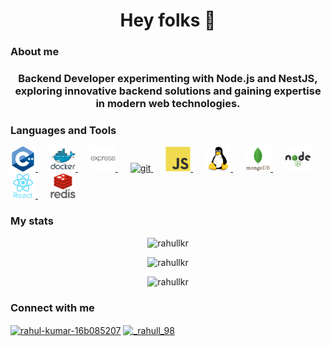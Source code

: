 <h1 align="center">Hey folks 👋</h1>
<h3 align="left">About me</h3>
<h3 align="center">Backend Developer experimenting with Node.js and NestJS, exploring innovative backend solutions and gaining expertise in modern web technologies.</h3>

<h3 align="left">Languages and Tools</h3>
<p align="left">
  <a href="https://www.w3schools.com/cpp/" target="_blank" rel="noreferrer">
    <img src="https://raw.githubusercontent.com/devicons/devicon/master/icons/cplusplus/cplusplus-original.svg" alt="cplusplus" width="40" height="40"/>
  </a>
  <span style="margin: 0 10px;"></span>
  <a href="https://www.docker.com/" target="_blank" rel="noreferrer">
    <img src="https://raw.githubusercontent.com/devicons/devicon/master/icons/docker/docker-original-wordmark.svg" alt="docker" width="40" height="40"/>
  </a>
  <span style="margin: 0 10px;"></span>
  <a href="https://expressjs.com" target="_blank" rel="noreferrer">
    <img src="https://raw.githubusercontent.com/devicons/devicon/master/icons/express/express-original-wordmark.svg" alt="express" width="40" height="40"/>
  </a>
  <span style="margin: 0 10px;"></span>
  <a href="https://git-scm.com/" target="_blank" rel="noreferrer">
    <img src="https://www.vectorlogo.zone/logos/git-scm/git-scm-icon.svg" alt="git" width="40" height="40"/>
  </a>
  <span style="margin: 0 10px;"></span>
  <a href="https://developer.mozilla.org/en-US/docs/Web/JavaScript" target="_blank" rel="noreferrer">
    <img src="https://raw.githubusercontent.com/devicons/devicon/master/icons/javascript/javascript-original.svg" alt="javascript" width="40" height="40"/>
  </a>
  <span style="margin: 0 10px;"></span>
  <a href="https://www.linux.org/" target="_blank" rel="noreferrer">
    <img src="https://raw.githubusercontent.com/devicons/devicon/master/icons/linux/linux-original.svg" alt="linux" width="40" height="40"/>
  </a>
  <span style="margin: 0 10px;"></span>
  <a href="https://www.mongodb.com/" target="_blank" rel="noreferrer">
    <img src="https://raw.githubusercontent.com/devicons/devicon/master/icons/mongodb/mongodb-original-wordmark.svg" alt="mongodb" width="40" height="40"/>
  </a>
  <span style="margin: 0 10px;"></span>
  <a href="https://nodejs.org" target="_blank" rel="noreferrer">
    <img src="https://raw.githubusercontent.com/devicons/devicon/master/icons/nodejs/nodejs-original-wordmark.svg" alt="nodejs" width="40" height="40"/>
  </a>
  <span style="margin: 0 10px;"></span>
  <a href="https://reactjs.org/" target="_blank" rel="noreferrer">
    <img src="https://raw.githubusercontent.com/devicons/devicon/master/icons/react/react-original-wordmark.svg" alt="react" width="40" height="40"/>
  </a>
  <span style="margin: 0 10px;"></span>
  <a href="https://redis.io" target="_blank" rel="noreferrer">
    <img src="https://raw.githubusercontent.com/devicons/devicon/master/icons/redis/redis-original-wordmark.svg" alt="redis" width="40" height="40"/>
  </a>
</p>

<h3 align="left">My stats </h3>
<p align="center">
  <img src="https://github-readme-stats.vercel.app/api/top-langs?username=rahullkr&show_icons=true&locale=en&layout=compact" alt="rahullkr" />
</p>

<p align="center">
  <img src="https://github-readme-stats.vercel.app/api?username=rahullkr&show_icons=true&locale=en" alt="rahullkr" />
</p>

<p align="center">
  <img src="https://github-readme-streak-stats.herokuapp.com/?user=rahullkr&" alt="rahullkr" />
</p>

<h3 align="left">Connect with me</h3>
<p align="left">
  <a href="https://linkedin.com/in/rahul-kumar-16b085207" target="blank"><img align="center" src="https://raw.githubusercontent.com/rahuldkjain/github-profile-readme-generator/master/src/images/icons/Social/linked-in-alt.svg" alt="rahul-kumar-16b085207" height="30" width="40" /></a>
  <a href="https://instagram.com/_rahull_98" target="blank"><img align="center" src="https://raw.githubusercontent.com/rahuldkjain/github-profile-readme-generator/master/src/images/icons/Social/instagram.svg" alt="_rahull_98" height="30" width="40" /></a>
</p>
